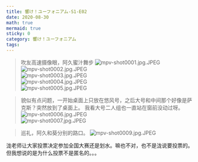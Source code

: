 ```yaml
---
title: 響け！ユーフォニアム-S1-E02
date: 2020-08-30
math: true
mermaid: true
sticky: 0
category: 響け！ユーフォニアム
tags:
---
```


> 吹友高速摄像眼，阿久蜜汁舞步
![mpv-shot0001.jpg.JPEG](https://filebed.cellargalaxy.workers.dev/blog/spirit/響け！ユーフォニアム/S1/E02/20200830/mpv-shot0001.jpg.JPEG)  
![mpv-shot0002.jpg.JPEG](https://filebed.cellargalaxy.workers.dev/blog/spirit/響け！ユーフォニアム/S1/E02/20200830/mpv-shot0002.jpg.JPEG)  
![mpv-shot0003.jpg.JPEG](https://filebed.cellargalaxy.workers.dev/blog/spirit/響け！ユーフォニアム/S1/E02/20200830/mpv-shot0003.jpg.JPEG)  
![mpv-shot0004.jpg.JPEG](https://filebed.cellargalaxy.workers.dev/blog/spirit/響け！ユーフォニアム/S1/E02/20200830/mpv-shot0004.jpg.JPEG)  
![mpv-shot0005.jpg.JPEG](https://filebed.cellargalaxy.workers.dev/blog/spirit/響け！ユーフォニアム/S1/E02/20200830/mpv-shot0005.jpg.JPEG)  

> 貌似有点问题，一开始桌面上只放在悠风号，之后大号和中间那个好像是萨克斯？突然放到了桌面上。
> 我看大号二人组也一直站在窗前没动过呀。
![mpv-shot0006.jpg.JPEG](https://filebed.cellargalaxy.workers.dev/blog/spirit/響け！ユーフォニアム/S1/E02/20200830/mpv-shot0006.jpg.JPEG)  
![mpv-shot0007.jpg.JPEG](https://filebed.cellargalaxy.workers.dev/blog/spirit/響け！ユーフォニアム/S1/E02/20200830/mpv-shot0007.jpg.JPEG)  

> 巡礼，阿久和葵分别的路口。
![mpv-shot0009.jpg.JPEG](https://filebed.cellargalaxy.workers.dev/blog/spirit/響け！ユーフォニアム/S1/E02/20200830/mpv-shot0009.jpg.JPEG)


泷老师让大家投票决定参加全国大赛还是划水。嘛也不对，也不是泷说要投票的。但我想说的是为什么投票不是匿名的。。。